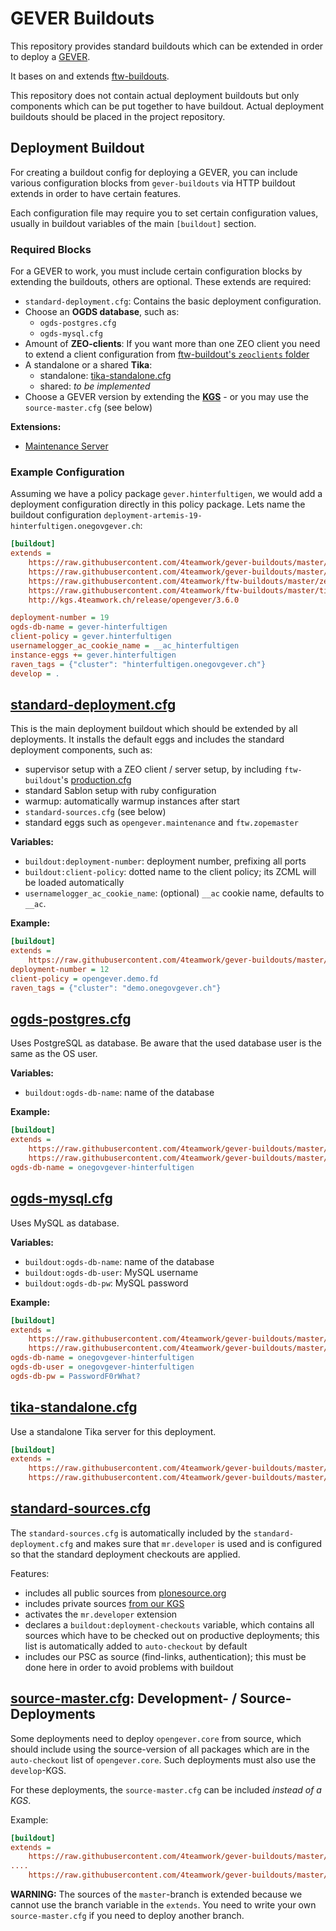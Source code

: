 # GEVER Buildouts

This repository provides standard buildouts which can be extended in order to
deploy a [GEVER](https://github.com/4teamwork/opengever.core).

It bases on and extends
[ftw-buildouts](https://github.com/4teamwork/ftw-buildouts).

This repository does not contain actual deployment buildouts but only components
which can be put together to have buildout.
Actual deployment buildouts should be placed in the project repository.



## Deployment Buildout

For creating a buildout config for deploying a GEVER, you can include various
configuration blocks from `gever-buildouts` via HTTP buildout extends in order
to have certain features.

Each configuration file may require you to set certain configuration values,
usually in buildout variables of the main `[buildout]` section.



### Required Blocks

For a GEVER to work, you must include certain configuration blocks by extending
the buildouts, others are optional.
These extends are required:

- ``standard-deployment.cfg``: Contains the basic deployment configuration.
- Choose an **OGDS database**, such as:
  - ``ogds-postgres.cfg``
  - ``ogds-mysql.cfg``
- Amount of **ZEO-clients**:
  If you want more than one ZEO client you need to extend a client configuration
  from [ftw-buildout's `zeoclients` folder](https://github.com/4teamwork/ftw-buildouts/tree/master/zeoclients)
- A standalone or a shared **Tika**:
  - standalone: [tika-standalone.cfg](https://raw.githubusercontent.com/4teamwork/gever-buildouts/master/tika-standalone.cfg)
  - shared: *to be implemented*
- Choose a GEVER version by extending the
  [**KGS**](http://kgs.4teamwork.ch/release/opengever/) - or you may use the
  `source-master.cfg` (see below)

**Extensions:**

- [Maintenance Server](https://github.com/4teamwork/ftw-buildouts#maintenance-http-server)



### Example Configuration

Assuming we have a policy package ``gever.hinterfultigen``, we would add a deployment
configuration directly in this policy package.
Lets name the buildout configuration
``deployment-artemis-19-hinterfultigen.onegovgever.ch``:

```ini
[buildout]
extends =
    https://raw.githubusercontent.com/4teamwork/gever-buildouts/master/standard-deployment.cfg
    https://raw.githubusercontent.com/4teamwork/gever-buildouts/master/ogds-postgres.cfg
    https://raw.githubusercontent.com/4teamwork/ftw-buildouts/master/zeoclients/4.cfg
    https://raw.githubusercontent.com/4teamwork/ftw-buildouts/master/tika-jaxrs-server.cfg
    http://kgs.4teamwork.ch/release/opengever/3.6.0

deployment-number = 19
ogds-db-name = gever-hinterfultigen
client-policy = gever.hinterfultigen
usernamelogger_ac_cookie_name = __ac_hinterfultigen
instance-eggs += gever.hinterfultigen
raven_tags = {"cluster": "hinterfultigen.onegovgever.ch"}
develop = .
```



## [standard-deployment.cfg](https://github.com/4teamwork/gever-buildouts/blob/master/standard-deployment.cfg)

This is the main deployment buildout which should be extended by all
deployments.
It installs the default eggs and includes the standard deployment components,
such as:

- supervisor setup with a ZEO client / server setup, by including
  `ftw-buildout`'s
  [production.cfg](https://github.com/4teamwork/ftw-buildouts/blob/master/production.cfg)
- standard Sablon setup with ruby configuration
- warmup: automatically warmup instances after start
- `standard-sources.cfg` (see below)
- standard eggs such as `opengever.maintenance` and `ftw.zopemaster`

**Variables:**
- `buildout:deployment-number`: deployment number, prefixing all ports
- `buildout:client-policy`: dotted name to the client policy; its ZCML will be
  loaded automatically
- `usernamelogger_ac_cookie_name`: (optional) `__ac` cookie name, defaults to
  `__ac`.

**Example:**

```ini
[buildout]
extends =
    https://raw.githubusercontent.com/4teamwork/gever-buildouts/master/standard-deployment.cfg
deployment-number = 12
client-policy = opengever.demo.fd
raven_tags = {"cluster": "demo.onegovgever.ch"}
```


## [ogds-postgres.cfg](https://github.com/4teamwork/gever-buildouts/blob/master/ogds-postgres.cfg)

Uses PostgreSQL as database.
Be aware that the used database user is the same as the OS user.

**Variables:**
- `buildout:ogds-db-name`: name of the database

**Example:**

```ini
[buildout]
extends =
    https://raw.githubusercontent.com/4teamwork/gever-buildouts/master/standard-deployment.cfg
    https://raw.githubusercontent.com/4teamwork/gever-buildouts/master/ogds-postgres.cfg
ogds-db-name = onegovgever-hinterfultigen
```


## [ogds-mysql.cfg](https://github.com/4teamwork/gever-buildouts/blob/master/ogds-mysql.cfg)

Uses MySQL as database.

**Variables:**
- `buildout:ogds-db-name`: name of the database
- `buildout:ogds-db-user`: MySQL username
- `buildout:ogds-db-pw`: MySQL password

**Example:**

```ini
[buildout]
extends =
    https://raw.githubusercontent.com/4teamwork/gever-buildouts/master/standard-deployment.cfg
    https://raw.githubusercontent.com/4teamwork/gever-buildouts/master/ogds-mysql.cfg
ogds-db-name = onegovgever-hinterfultigen
ogds-db-user = onegovgever-hinterfultigen
ogds-db-pw = PasswordF0rWhat?
```


## [tika-standalone.cfg](https://github.com/4teamwork/gever-buildouts/blob/master/tika-standalone.cfg)

Use a standalone Tika server for this deployment.

```ini
[buildout]
extends =
    https://raw.githubusercontent.com/4teamwork/gever-buildouts/master/standard-deployment.cfg
    https://raw.githubusercontent.com/4teamwork/gever-buildouts/master/tika-standalone.cfg
```


## [standard-sources.cfg](https://github.com/4teamwork/gever-buildouts/blob/master/standard-sources.cfg)

The ``standard-sources.cfg`` is automatically included by the
``standard-deployment.cfg`` and makes sure that ``mr.developer`` is used and is
configured so that the standard deployment checkouts are applied.

Features:

- includes all public sources from [plonesource.org](http://plonesource.org)
- includes private sources [from our KGS](http://kgs.4teamwork.ch/sources.cfg)
- activates the `mr.developer` extension
- declares a ``buildout:deployment-checkouts`` variable, which contains all
  sources which have to be checked out on productive deployments; this list is
  automatically added to ``auto-checkout`` by default
- includes our PSC as source (find-links, authentication); this must be done
  here in order to avoid problems with buildout


## [source-master.cfg](https://github.com/4teamwork/gever-buildouts/blob/master/source-master.cfg): Development- / Source-Deployments

Some deployments need to deploy `opengever.core` from source, which should include
using the source-version of all packages which are in the `auto-checkout` list of
`opengever.core`.
Such deployments must also use the `develop`-KGS.

For these deployments, the `source-master.cfg` can be included _instead of a
KGS_.

Example:

```ini
[buildout]
extends =
    https://raw.githubusercontent.com/4teamwork/gever-buildouts/master/standard-deployment.cfg
....
    https://raw.githubusercontent.com/4teamwork/gever-buildouts/master/source-master.cfg
```

**WARNING:** The sources of the `master`-branch is extended because we cannot
  use the branch variable in the `extends`. You need to write your own
  `source-master.cfg` if you need to deploy another branch.

